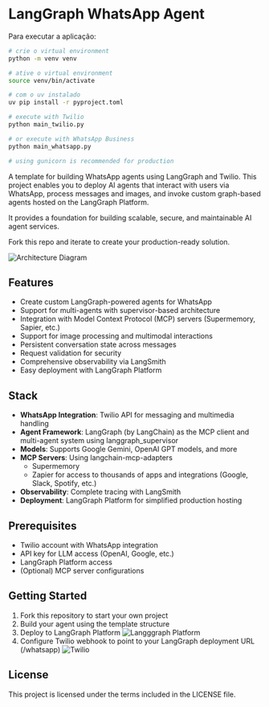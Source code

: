 # LangGraph WhatsApp Agent

Para executar a aplicação:
```bash
# crie o virtual environment
python -m venv venv

# ative o virtual environment
source venv/bin/activate

# com o uv instalado
uv pip install -r pyproject.toml

# execute with Twilio
python main_twilio.py

# or execute with WhatsApp Business
python main_whatsapp.py

# using gunicorn is recommended for production
```

A template for building WhatsApp agents using LangGraph and Twilio. This project enables you to deploy AI agents that interact with users via WhatsApp, process messages and images, and invoke custom graph-based agents hosted on the LangGraph Platform.

It provides a foundation for building scalable, secure, and maintainable AI agent services.

Fork this repo and iterate to create your production-ready solution.

![Architecture Diagram](./docs/app_architecture_v0.1.0.png)

## Features

- Create custom LangGraph-powered agents for WhatsApp
- Support for multi-agents with supervisor-based architecture
- Integration with Model Context Protocol (MCP) servers (Supermemory, Sapier, etc.)
- Support for image processing and multimodal interactions
- Persistent conversation state across messages
- Request validation for security
- Comprehensive observability via LangSmith
- Easy deployment with LangGraph Platform

## Stack

- **WhatsApp Integration**: Twilio API for messaging and multimedia handling
- **Agent Framework**: LangGraph (by LangChain) as the MCP client and multi-agent system using langgraph_supervisor
- **Models**: Supports Google Gemini, OpenAI GPT models, and more
- **MCP Servers**:
  Using langchain-mcp-adapters
  - Supermemory
  - Zapier for access to thousands of apps and integrations (Google, Slack, Spotify, etc.)
- **Observability**: Complete tracing with LangSmith
- **Deployment**: LangGraph Platform for simplified production hosting

## Prerequisites

- Twilio account with WhatsApp integration
- API key for LLM access (OpenAI, Google, etc.)
- LangGraph Platform access
- (Optional) MCP server configurations

## Getting Started

1. Fork this repository to start your own project
2. Build your agent using the template structure
3. Deploy to LangGraph Platform
![Langggraph Platform](./docs/langgraph-platform_config.png)
4. Configure Twilio webhook to point to your LangGraph deployment URL (/whatsapp)
![Twilio](./docs/twilio_config.png)

## License

This project is licensed under the terms included in the LICENSE file.